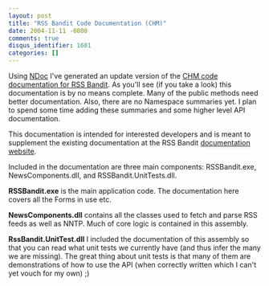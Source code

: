 ```yaml
---
layout: post
title: "RSS Bandit Code Documentation (CHM)"
date: 2004-11-11 -0800
comments: true
disqus_identifier: 1601
categories: []
---
```

Using [NDoc](http://ndoc.sourceforge.net/) I've generated an update
version of the [CHM code documentation for RSS
Bandit](http://haacked.com/code/RSSBanditCodeDocumentation.chm). As
you'll see (if you take a look) this documentation is by no means
complete. Many of the public methods need better documentation. Also,
there are no Namespace summaries yet. I plan to spend some time adding
these summaries and some higher level API documentation.

This documentation is intended for interested developers and is meant to
supplement the existing documentation at the RSS Bandit [documentation
website](http://www.rssbandit.org/docs/).

Included in the documentation are three main components: RSSBandit.exe,
NewsComponents.dll, and RSSBandit.UnitTests.dll.

**RSSBandit.exe** is the main application code. The documentation here
covers all the Forms in use etc.

**NewsComponents.dll** contains all the classes used to fetch and parse
RSS feeds as well as NNTP. Much of core logic is contained in this
assembly.

**RssBandit.UnitTest.dll** I included the documentation of this assembly
so that you can read what unit tests we currently have (and thus infer
the many we are missing). The great thing about unit tests is that many
of them are demonstrations of how to use the API (when correctly written
which I can't yet vouch for my own) ;)

